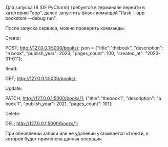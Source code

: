 Для запуска (В IDE PyCharm) требуется в терминале перейти в категорию "app", далее запустить фласк командой "flask --app bookstore --debug run". 

После запуска сервиса, можно проверить комманды:

Create:

  POST;  http://127.0.0.1:5000/books/; json = {"title":"thebook", "description": "a book", "publish_year": 2023, "pages_count": 100, "created_at": "2023-01-01"};
  
Read:

  GET; http://127.0.0.1:5000/books/;
  
Update:

  PATCH;  http://127.0.0.1:5000/books/1; {"title":"thebook1", "description": "a book 1", "publish_year": 2021, "pages_count": 101};
  
Delete:

  DEL;  http://127.0.0.1:5000/books/1;



При обновлении записи или ее удалении указывается id книги, к которой будет применена данная операция.
